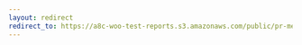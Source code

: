```yaml
---
layout: redirect
redirect_to: https://a8c-woo-test-reports.s3.amazonaws.com/public/pr-merge/40476/api/index.html
---
```

